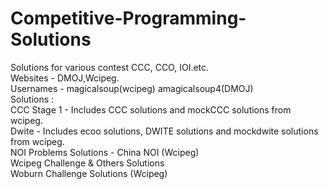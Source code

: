 # Competitive-Programming-Solutions
  Solutions for various contest CCC, CCO, IOI.etc.  
  Websites - DMOJ,Wcipeg.  
  Usernames - magicalsoup(wcipeg) amagicalsoup4(DMOJ)  
  Solutions :  
  CCC Stage 1 - Includes CCC solutions and mockCCC solutions from wcipeg.  
  Dwite - Includes ecoo solutions, DWITE solutions and mockdwite solutions from wcipeg.  
  NOI Problems Solutions - China NOI (Wcipeg)  
  Wcipeg Challenge & Others Solutions  
  Woburn Challenge Solutions (Wcipeg)  
